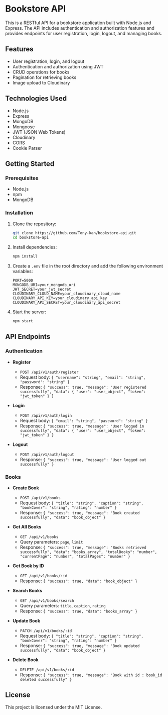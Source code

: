 # Bookstore API

This is a RESTful API for a bookstore application built with Node.js and Express. The API includes authentication and authorization features and provides endpoints for user registration, login, logout, and managing books.

## Features

- User registration, login, and logout
- Authentication and authorization using JWT
- CRUD operations for books
- Pagination for retrieving books
- Image upload to Cloudinary

## Technologies Used

- Node.js
- Express
- MongoDB
- Mongoose
- JWT (JSON Web Tokens)
- Cloudinary
- CORS
- Cookie Parser

## Getting Started

### Prerequisites

- Node.js
- npm
- MongoDB

### Installation

1. Clone the repository:
    ```bash
    git clone https://github.com/Tony-kan/bookstore-api.git
    cd bookstore-api
    ```

2. Install dependencies:
    ```bash
    npm install
    ```

3. Create a `.env` file in the root directory and add the following environment variables:
    ```env
    PORT=5000
    MONGODB_URI=your_mongodb_uri
    JWT_SECRET=your_jwt_secret
    CLOUDINARY_CLOUD_NAME=your_cloudinary_cloud_name
    CLOUDINARY_API_KEY=your_cloudinary_api_key
    CLOUDINARY_API_SECRET=your_cloudinary_api_secret
    ```

4. Start the server:
    ```bash
    npm start
    ```

## API Endpoints

### Authentication

- **Register**
    - `POST /api/v1/auth/register`
    - Request body: `{ "username": "string", "email": "string", "password": "string" }`
    - Response: `{ "success": true, "message": "User registered successfully", "data": { "user": "user_object", "token": "jwt_token" } }`

- **Login**
    - `POST /api/v1/auth/login`
    - Request body: `{ "email": "string", "password": "string" }`
    - Response: `{ "success": true, "message": "User logged in successfully", "data": { "user": "user_object", "token": "jwt_token" } }`

- **Logout**
    - `POST /api/v1/auth/logout`
    - Response: `{ "success": true, "message": "User logged out successfully" }`

### Books

- **Create Book**
    - `POST /api/v1/books`
    - Request body: `{ "title": "string", "caption": "string", "bookCover": "string", "rating": "number" }`
    - Response: `{ "success": true, "message": "Book created successfully", "data": "book_object" }`

- **Get All Books**
    - `GET /api/v1/books`
    - Query parameters: `page`, `limit`
    - Response: `{ "success": true, "message": "Books retrieved successfully", "data": "books_array", "totalBooks": "number", "currentPage": "number", "totalPages": "number" }`

- **Get Book by ID**
    - `GET /api/v1/books/:id`
    - Response: `{ "success": true, "data": "book_object" }`

- **Search Books**
    - `GET /api/v1/books/search`
    - Query parameters: `title`, `caption`, `rating`
    - Response: `{ "success": true, "data": "books_array" }`

- **Update Book**
    - `PATCH /api/v1/books/:id`
    - Request body: `{ "title": "string", "caption": "string", "bookCover": "string", "rating": "number" }`
    - Response: `{ "success": true, "message": "Book updated successfully", "data": "book_object" }`

- **Delete Book**
    - `DELETE /api/v1/books/:id`
    - Response: `{ "success": true, "message": "Book with id : book_id deleted successfully" }`

## License

This project is licensed under the MIT License.